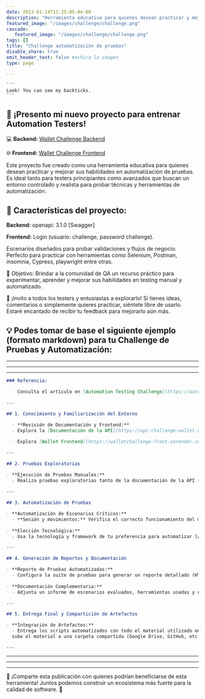 ```yaml
---
date: 2013-01-14T11:25:05-04:00
description: "Herramienta educativa para quienes desean practicar y mejorar sus habilidades en automatización de pruebas"
featured_image: "/images/challenge/challenge.png"
cascade:
   featured_image: "/images/challenge/challenge.png"
tags: []
title: "Challenge automatización de pruebas"
disable_share: true
omit_header_text: false #achica la imagen
type: page

---
```



````
```
Look! You can see my backticks.
```
````

## 🎉 ¡Presento mi nuevo proyecto para entrenar Automation Testers!

💻 **Backend:**  [Wallet Challenge Backend](https://walletchallenge-back.onrender.com/docs)

🌐 **Frontend:** [Wallet Challenge Frontend](https://walletchallenge-front.onrender.com/)

Este proyecto fue creado como una herramienta educativa para quienes desean practicar y mejorar sus habilidades en automatización de pruebas. Es ideal tanto para testers principiantes como avanzados que buscan un entorno controlado y realista para probar técnicas y herramientas de automatización.

## 🔑 Características del proyecto:

**Backend:** openapi: 3.1.0 [Swagger]

**Frontend:** Login (usuario: challenge, password challenge).

Escenarios diseñados para probar validaciones y flujos de negocio.
Perfecto para practicar con herramientas como Selenium, Postman, insomnia, Cypress, playwright entre otras.

🎯 Objetivo:
Brindar a la comunidad de QA un recurso práctico para experimentar, aprender y mejorar sus habilidades en testing manual y automatizado.

📢 ¡Invito a todos los testers y entusiastas a explorarlo!
Si tienes ideas, comentarios o simplemente quieres practicar, siéntete libre de usarlo. Estaré encantado de recibir tu feedback para mejorarlo aún más.



## 💡 Podes tomar de base el siguiente ejemplo (formato markdown) para tu Challenge de Pruebas y Automatización:

---
---
---

``` markdown 
### Referencia:

  - Consulta el artículo en [Automation Testing Challenge](https://automationtesting.ar/post/challenge/) para comprender el alcance del proyecto.
  
---

## 1. Conocimiento y Familiarización del Entorno

  - **Revisión de Documentación y Frontend:**
  - Explora la [Documentación de la API](https://api-challenge-wallet.onrender.com/docs) para conocer rutas, parámetros y validaciones.

  - Explora [Wallet Frontend](https://walletchallenge-front.onrender.com) para conocer flujos de login y consultas de cuentas.

---

## 2. Pruebas Exploratorias

- **Ejecución de Pruebas Manuales:**
  - Realiza pruebas exploratorias tanto de la documentación de la API (Swagger) como en el frontend (flujos de login y consultas de cuentas) para identificar incidencias.
  
---

## 3. Automatización de Pruebas

- **Automatización de Escenarios Críticos:**
  - **Sesión y movimientos:** Verifica el correcto funcionamiento del método de login y y mivimientos, realiza todos las validaciones que concideres para asegurar la calidad total.
  
- **Elección Tecnológica:**
  - Usa la tecnología y framework de tu preferencia para automatizar las pruebas.

---

## 4. Generación de Reportes y Documentación

- **Reporte de Pruebas Automatizadas:**
  - Configura la suite de pruebas para generar un reporte detallado (HTML, PDF, etc.).
  
- **Documentación Complementaria:**
  - Adjunta un informe de escenarios evaluados, herramientas usadas y decisiones tomadas.

---

## 5. Entrega Final y Compartición de Artefactos

- **Integración de Artefactos:**
  - Entrega los scripts automatizados con todo el material utilizado en el challenge y
  sube el material a una carpeta compartida (Google Drive, GitHub, etc.) para revisión.

---
```  

---
---
---

🔗 ¡Comparte esta publicación con quienes podrían beneficiarse de esta herramienta!
Juntos podemos construir un ecosistema más fuerte para la calidad de software. 🚀

